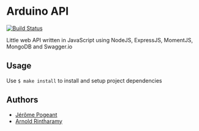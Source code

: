 # Arduino API

[![Build Status](https://travis-ci.org/Jerome1337/arduino-shield-api.svg?branch=master)](https://travis-ci.org/Jerome1337/arduino-shield-api)

Little web API written in JavaScript using NodeJS, ExpressJS, MomentJS, MongoDB and Swagger.io

## Usage
Use `$ make install` to install and setup project dependencies

## Authors
* [Jérôme Pogeant](https://github.com/Jerome1337)
* [Arnold Rintharamy](https://github.com/Noldax)
